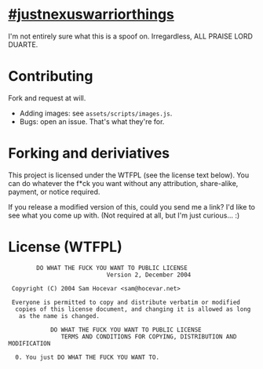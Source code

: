 
# [\#justnexuswarriorthings](http://zlsa.github.io/nexuswarrior/)

I'm not entirely sure what this is a spoof on. Irregardless, ALL
PRAISE LORD DUARTE.

# Contributing

Fork and request at will.

* Adding images: see `assets/scripts/images.js`.
* Bugs: open an issue. That's what they're for.

# Forking and deriviatives

This project is licensed under the WTFPL (see the license text
below). You can do whatever the f*ck you want without any attribution,
share-alike, payment, or notice required.

If you release a modified version of this, could you send me a link?
I'd like to see what you come up with. (Not required at all, but I'm
just curious... :)

# License (WTFPL)

````
        DO WHAT THE FUCK YOU WANT TO PUBLIC LICENSE
                            Version 2, December 2004

 Copyright (C) 2004 Sam Hocevar <sam@hocevar.net>

 Everyone is permitted to copy and distribute verbatim or modified
  copies of this license document, and changing it is allowed as long
   as the name is changed.

            DO WHAT THE FUCK YOU WANT TO PUBLIC LICENSE
               TERMS AND CONDITIONS FOR COPYING, DISTRIBUTION AND MODIFICATION

  0. You just DO WHAT THE FUCK YOU WANT TO.
````
